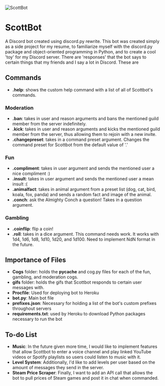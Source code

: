 ![ScottBot](https://sites.psu.edu/littlepassion/files/2018/11/6357600113572837231773916132_michael-scott-s-top-tantrums-25dfult.jpg)
# ScottBot
A Discord bot created using discord.py rewrite. This bot was created simply as a side project for my resume, to familiarize myself with the discord.py package and object-oriented programming in Python, and to create a cool 'toy' for my Discord server. There are 'responses' that the bot says to certain things that my friends and I say a lot in Discord. These are
## Commands
* **.help**: shows the custom help command with a list of all of Scottbot's commands.
### Moderation
* **.ban**: takes in user and reason arguments and bans the mentioned guild member from the server indefinitely.
* **.kick**: takes in user and reason arguments and kicks the mentioned guild member from the server, thus allowing them to rejoin with a new invite.
* **.changepreset**: takes in a command preset argument. Changes the command preset for Scottbot from the default value of '.'
### Fun
* **.compliment**: takes in user argument and sends the mentioned user a nice compliment :)
* **.insult**: takes in user argument and sends the mentioned user a mean insult :(
* **.animalfact**: takes in animal argument from a preset list (dog, cat, bird, koala, fox, panda) and sends a random fact and image of the animal.
* **.conch**: ask the Almighty Conch a question! Takes in a question argument.
### Gambling
* **.coinflip**: flip a coin!
* **.roll**: takes in a dice argument. This command needs work. It works with 1d4, 1d6, 1d8, 1d10, 1d20, and 1d100. Need to implement NdN format in the future.
## Importance of Files
* **Cogs** folder: holds the __pycache__ and cog.py files for each of the fun, gambling, and moderation cogs.
* **gifs** folder: holds the gifs that Scottbot responds to certain user messages with.
* **Procfile**: Used for deploying bot to Heroku
* **bot.py**: Main bot file
* **prefixes.json**: Necessary for holding a list of the bot's custom prefixes throughout servers
* **requirements.txt**: used by Heroku to download Python packages necessary to run the bot
## To-do List
* **Music**: In the future given more time, I would like to implement features that allow Scottbot to enter a voice channel and play linked YouTube videos or Spotify playlists so users could listen to music with it.
* **Level System**: Additionally, I'd like to add levels per user based on the amount of messages they send in the server.
* **Steam Price Scraper**: Finally, I want to add an API call that allows the bot to pull prices of Steam games and post it in chat when commanded.
